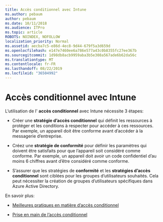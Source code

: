```yaml
---
title: Accès conditionnel avec Intune
ms.author: pebaum
author: pebaum
ms.date: 10/11/2018
ms.audience: ITPro
ms.topic: article
ROBOTS: NOINDEX, NOFOLLOW
localization_priority: Normal
ms.assetid: aecba7c5-e86d-4ec8-9d44-679f5a3d659d
ms.openlocfilehash: e147e7460ee6a786e577a43c0b8355fc27ee367b
ms.sourcegitcommit: 1d98db8acb9959aba3b5e308a567ade6b62da56c
ms.translationtype: MT
ms.contentlocale: fr-FR
ms.lasthandoff: 08/22/2019
ms.locfileid: "36504992"
---
```

# <a name="conditional-access-with-intune"></a>Accès conditionnel avec Intune

L’utilisation de l' **accès conditionnel** avec Intune nécessite 3 étapes: 
  
- Créer une **stratégie d’accès conditionnel** qui définit les ressources à protéger et les conditions à respecter pour accéder à ces ressources. Par exemple, un appareil doit être conforme avant d’accéder à la messagerie d’entreprise. 
    
- Créez une **stratégie de conformité** pour définir les paramètres qui doivent être satisfaits pour que l’appareil soit considéré comme conforme. Par exemple, un appareil doit avoir un code confidentiel d’au moins 6 chiffres avant d’être considéré comme conforme. 
    
- S’assurer que les stratégies de **conformité** et les **stratégies d’accès conditionnel** sont ciblées pour les groupes d’utilisateurs souhaités. Cela peut nécessiter la création de groupes d’utilisateurs spécifiques dans Azure Active Directory. 
    
En savoir plus:
  
- [Meilleures pratiques en matière d’accès conditionnel](https://docs.microsoft.com/azure/active-directory/conditional-access/best-practices)
    
- [Prise en main de l’accès conditionnel](https://docs.microsoft.com/azure/active-directory/active-directory-conditional-access-azure-portal-get-started)
    

